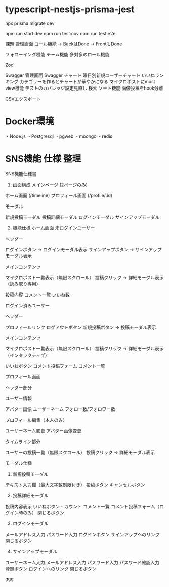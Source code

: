 # typescript-nestjs-prisma-jest

npx prisma migrate dev

npm run start:dev
npm run test:cov
npm run test:e2e

課題
管理画面
ロール機能 → BackはDone → FrontもDone

フォローイング機能
チーム機能
多対多のロール機能

Zod


Swagger
管理画面 Swagger
チャート
曜日別新規ユーザーチャート
いいねランキング
カテゴリーを作るとチャートが華やかになる
マイクロポストにmost view機能
テストのカバレッジ設定見直し
検索
ソート機能
画像投稿をhook分離

CSVエクスポート
# Docker環境
・Node.js
・Postgresql
・pgweb
・moongo
・redis

# SNS機能 仕様 整理
SNS機能仕様書
1. 画面構成
メインページ (2ページのみ)

ホーム画面 (/timeline)
プロフィール画面 (/profile/:id)

モーダル

新規投稿モーダル
投稿詳細モーダル
ログインモーダル
サインアップモーダル

2. 機能仕様
ホーム画面
未ログインユーザー

ヘッダー

ログインボタン → ログインモーダル表示
サインアップボタン → サインアップモーダル表示


メインコンテンツ

マイクロポスト一覧表示（無限スクロール）
投稿クリック → 詳細モーダル表示（読み取り専用）

投稿内容
コメント一覧
いいね数

ログイン済みユーザー

ヘッダー

プロフィールリンク
ログアウトボタン
新規投稿ボタン → 投稿モーダル表示


メインコンテンツ

マイクロポスト一覧表示（無限スクロール）
投稿クリック → 詳細モーダル表示（インタラクティブ）

いいねボタン
コメント投稿フォーム
コメント一覧





プロフィール画面

ヘッダー部分

ユーザー情報

アバター画像
ユーザーネーム
フォロー数/フォロワー数


プロフィール編集（本人のみ）

ユーザーネーム変更
アバター画像変更




タイムライン部分

ユーザーの投稿一覧（無限スクロール）
投稿クリック → 詳細モーダル表示



モーダル仕様
1. 新規投稿モーダル

テキスト入力欄（最大文字数制限付き）
投稿ボタン
キャンセルボタン

2. 投稿詳細モーダル

投稿内容表示
いいねボタン・カウント
コメント一覧
コメント投稿フォーム（ログイン時のみ）
閉じるボタン

3. ログインモーダル

メールアドレス入力
パスワード入力
ログインボタン
サインアップへのリンク
閉じるボタン

4. サインアップモーダル

ユーザーネーム入力
メールアドレス入力
パスワード入力
パスワード確認入力
登録ボタン
ログインへのリンク
閉じるボタン

 ggg